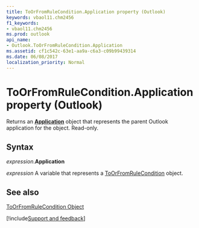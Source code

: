 ```yaml
---
title: ToOrFromRuleCondition.Application property (Outlook)
keywords: vbaol11.chm2456
f1_keywords:
- vbaol11.chm2456
ms.prod: outlook
api_name:
- Outlook.ToOrFromRuleCondition.Application
ms.assetid: cf1c542c-63e1-aa9a-c6a3-c09b99439314
ms.date: 06/08/2017
localization_priority: Normal
---
```



# ToOrFromRuleCondition.Application property (Outlook)

Returns an  **[Application](Outlook.Application.md)** object that represents the parent Outlook application for the object. Read-only.


## Syntax

_expression_.**Application**

_expression_ A variable that represents a [ToOrFromRuleCondition](Outlook.ToOrFromRuleCondition.md) object.


## See also


[ToOrFromRuleCondition Object](Outlook.ToOrFromRuleCondition.md)

[!include[Support and feedback](~/includes/feedback-boilerplate.md)]